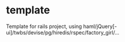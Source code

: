 # template
Template for rails project, using haml/jQuery[-ui]/twbs/devise/pg/hiredis/rspec/factory_girl/...
